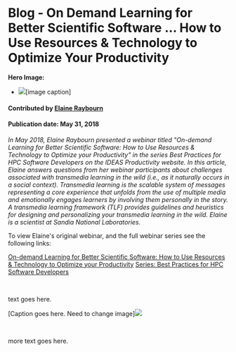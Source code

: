 # Blog - On Demand Learning for Better Scientific Software ... How to Use Resources & Technology to Optimize Your Productivity

**Hero Image:**
- <img src="https://github.com/betterscientificsoftware/images/raw/master/Blog_OnDemandLearning_Blue_1176_432.jpg" />[image caption]

#### Contributed by [Elaine Raybourn](https://github.com/elaineraybourn "Elaine Raybourn")

#### Publication date: May 31, 2018

*In May 2018, Elaine Raybourn presented a webinar titled "On-demand Learning for Better Scientific Software: How to Use Resources & Technology to Optimize your Productivity" in the series Best Practices for HPC Software Developers on the IDEAS Productivity website. In this article, Elaine answers questions from her webinar participants about challenges associated with transmedia learning in the wild (i.e., as it naturally occurs in a social context). Transmedia learning is the scalable system of messages representing a core experience that unfolds from the use of multiple media and emotionally engages learners by involving them personally in the story. A transmedia learning framework (TLF) provides guidelines and heuristics for designing and personalizing your transmedia learning in the wild. Elaine is a scientist at Sandia National Laboratories.*

To view Elaine's original webinar, and the full webinar series see the following links:

<a href="https://ideas-productivity.org/events/hpc-best-practices-webinars/#webinar018" class="link-row">On-demand Learning for Better Scientific Software: How to Use Resources & Technology to Optimize your Productivity</a>
<a href="https://ideas-productivity.org/events/hpc-best-practices-webinars/" class="link-row">Series: Best Practices for HPC Software Developers</a>

<br> 

text goes here.

[Caption goes here.  Need to change image]<img src='https://github.com/betterscientificsoftware/images/raw/master/Blog_OnDemandLearning_Hexagon_2000_1227.png' class='page lightbox' />

<br>

more text goes here.

<!---
Publish: Preview
Categories: skills
Topics: online learning
Tags: bssw-blog-article
Level: 2
Prerequisites: default
Aggregate: none
--->
